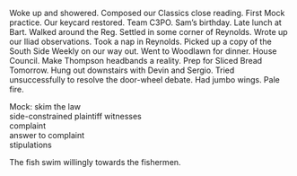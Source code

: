 Woke up and showered. Composed our Classics close reading. First Mock practice. Our keycard restored. Team C3PO. Sam’s birthday. Late lunch at Bart. Walked around the Reg. Settled in some corner of Reynolds. Wrote up our Iliad observations. Took a nap in Reynolds. Picked up a copy of the South Side Weekly on our way out. Went to Woodlawn for dinner. House Council. Make Thompson headbands a reality. Prep for Sliced Bread Tomorrow. Hung out downstairs with Devin and Sergio. Tried unsuccessfully to resolve the door-wheel debate. Had jumbo wings. Pale fire. 

Mock: skim the law  
side-constrained plaintiff witnesses  
complaint  
answer to complaint  
stipulations

The fish swim willingly towards the fishermen.
